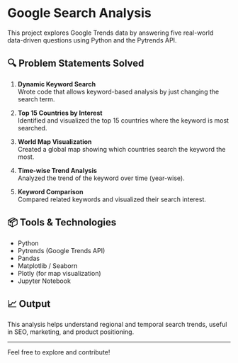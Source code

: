 # Google Search Analysis

This project explores Google Trends data by answering five real-world data-driven questions using Python and the Pytrends API.

## 🔍 Problem Statements Solved

1. **Dynamic Keyword Search**  
   Wrote code that allows keyword-based analysis by just changing the search term.

2. **Top 15 Countries by Interest**  
   Identified and visualized the top 15 countries where the keyword is most searched.

3. **World Map Visualization**  
   Created a global map showing which countries search the keyword the most.

4. **Time-wise Trend Analysis**  
   Analyzed the trend of the keyword over time (year-wise).

5. **Keyword Comparison**  
   Compared related keywords and visualized their search interest.

## 📦 Tools & Technologies

- Python
- Pytrends (Google Trends API)
- Pandas
- Matplotlib / Seaborn
- Plotly (for map visualization)
- Jupyter Notebook

## 📈 Output

This analysis helps understand regional and temporal search trends, useful in SEO, marketing, and product positioning.

---

Feel free to explore and contribute!

